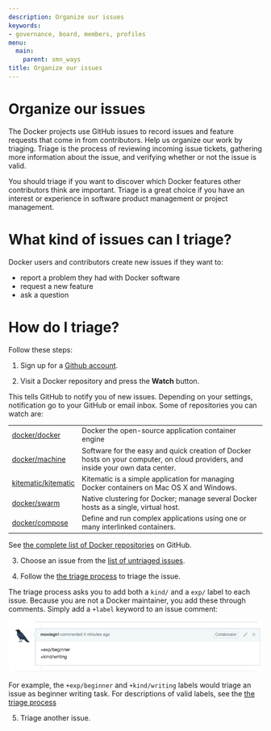 ```yaml
---
description: Organize our issues
keywords:
- governance, board, members, profiles
menu:
  main:
    parent: smn_ways
title: Organize our issues
---
```


# Organize our issues

The Docker projects use GitHub issues to record issues and feature requests that
come in from contributors.  Help us organize our work by triaging. Triage is the
process of reviewing incoming issue tickets, gathering more information about
the issue, and verifying whether or not the issue is valid.

You should triage if you want to discover which Docker features other contributors
think are important. Triage is a great choice if you have an interest
or experience in software product management or project management.


# What kind of issues can I triage?

Docker users and contributors create new issues if they want to:

* report a problem they had with Docker software
* request a new feature
* ask a question

# How do I triage?

Follow these steps:

1. Sign up for a <a href="https://github.com" target="_blank">Github account</a>.

2. Visit a Docker repository and press the **Watch** button.

This tells GitHub to notify you of new issues. Depending on your settings,
notification go to your GitHub or email inbox. Some of repositories you can watch are:
<table class="tg" >
    <col width="20%">
    <col width="80%">
    <tr>
        <td class="tg-031e"><a href="https://github.com/docker/docker" target="_blank">docker/docker</a></td>
        <td class="tg-031e">Docker the open-source application container engine</td>
    </tr>
    <tr>
        <td class="tg-031e"><a href="https://github.com/docker/machine" target="_blank">docker/machine</a></td>
        <td class="tg-031e">Software for the easy and quick creation of Docker hosts on your computer, on cloud providers, and inside your own data center.</td>
    </tr>
    <tr>
        <td class="tg-031e"><a href="https://github.com/kitematic/kitematic" target="_blank">kitematic/kitematic</a></td>
        <td class="tg-031e">Kitematic is a simple application for managing Docker containers on Mac OS X and Windows.</td>
    </tr>
    </tr>
    <tr>
        <td class="tg-031e"><a href="https://github.com/docker/swarm" target="_blank">docker/swarm</a></td>
        <td class="tg-031e">Native clustering for Docker; manage several Docker hosts as a single, virtual host.</td>
    </tr>
    <tr>
        <td class="tg-031e"><a href="https://github.com/docker/compose" target="_blank">docker/compose</a></td>
        <td class="tg-031e">Define and run complex applications using one or many interlinked containers.</td>
    </tr>
</table>


See <a href="https://github.com/docker" target="_blank">the complete list of
Docker repositories</a> on GitHub.

3. Choose an issue from the <a
href="https://github.com/docker/docker/issues?q=is%3Aopen+is%3Aissue+-label%
3Akind%2Fproposal+-label%3Akind%2Fenhancement+-label%3Akind%2Fbug+-label%3Akind%
2Fcleanup+-label%3Akind%2Fgraphics+-label%3Akind%2Fwriting+-label%3Akind%
2Fsecurity+-label%3Akind%2Fquestion+-label%3Akind%2Fimprovement+-label%3Akind%
2Ffeature" target="_blank">list of untriaged issues</a>.

4. Follow the <a
href="https://github.com/docker/docker/blob/master/project/ISSUE-TRIAGE.md"
target="_blank">the triage process</a> to triage the issue.

The triage process asks you to add both a `kind/` and a `exp/` label to each
issue. Because you are not a Docker maintainer, you add these through comments.
Simply add a `+label` keyword to an issue comment:

![Example](../images/triage-label.png)

For example, the `+exp/beginner` and `+kind/writing` labels would triage an issue as
beginner writing task. For descriptions of valid labels, see the <a
href="https://github.com/docker/docker/blob/master/project/ISSUE-TRIAGE.md">the triage process</a>

5. Triage another issue.
